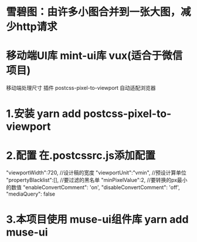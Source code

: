  # 雪碧图：由许多小图合并到一张大图，减少http请求
 # 移动端UI库 mint-ui库 vux(适合于微信项目)
移动端处理尺寸 插件 postcss-pixel-to-viewport 自动适配浏览器
# 1.安装 yarn add postcss-pixel-to-viewport
# 2.配置 在.postcssrc.js添加配置
  "viewportWidth":720,          //设计稿的宽度
      "viewportUnit":"vmin",       //预设计算单位
      "propertyBlacklist":[],      //要过滤的黑名单
      "minPixelValue":2,            //要转换的px最小的数值
      "enableConvertComment": 'on',
      "disableConvertComment": 'off',
      "mediaQuery": false
# 3.本项目使用 muse-ui组件库  yarn add muse-ui


